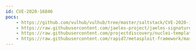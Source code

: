 ```yaml
---
id: CVE-2020-16846
pocs:
    - https://github.com/vulhub/vulhub/tree/master/saltstack/CVE-2020-16846
    - https://raw.githubusercontent.com/jaeles-project/jaeles-signatures/master/cves/saltstack-rce-cve-2020-16846.yaml
    - https://raw.githubusercontent.com/projectdiscovery/nuclei-templates/master/cves/CVE-2020-16846.yaml
    - https://raw.githubusercontent.com/rapid7/metasploit-framework/master/modules/exploits/linux/http/saltstack_salt_api_cmd_exec.rb
---
```

